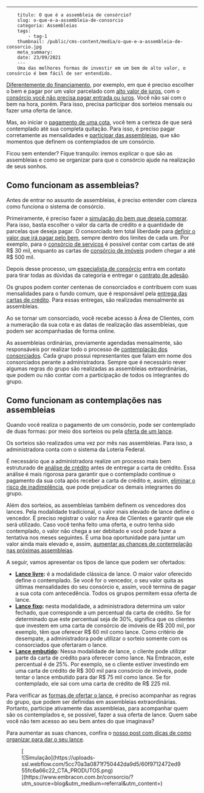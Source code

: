 ---
        titulo: O que é a assembleia de consórcio?
        slug: o-que-e-a-assembleia-de-consorcio
        categoria: Assembleias
        tags:
            - tag-1
        thumbnail: /public/cms-content/media/o-que-e-a-assembleia-de-consorcio.jpg
        meta_summary: 
        date: 23/09/2021
        ---
        Uma das melhores formas de investir em um bem de alto valor, o consórcio é bem fácil de ser entendido.

[Diferentemente do financiamento](https://www.embracon.com.br/blog/financiamento-ou-consorcio-o-que-e-melhor-na-compra-de-um-imovel), por exemplo, em que é preciso escolher o bem e pagar por um valor parcelado com [alto valor de juros](https://www.embracon.com.br/blog/como-os-juros-afetam-a-sua-vida), com o [consórcio você não precisa pagar entrada ou juros](https://www.embracon.com.br/blog/consorcio-nao-tem-juros-entenda). Você não sai com o bem na hora, porém. Para isso, precisa participar dos sorteios mensais ou fazer uma oferta de lance.

Mas, ao iniciar o [pagamento de uma cota](https://www.embracon.com.br/blog/entenda-o-que-e-e-como-funciona-uma-cota-de-consorcio), você tem a certeza de que será contemplado até sua completa quitação. Para isso, é preciso pagar corretamente as mensalidades e [participar das assembleias](https://www.embracon.com.br/blog/assembleia-de-consorcio-como-funciona), que são momentos que definem os contemplados de um consórcio.

Ficou sem entender? Fique tranquilo: iremos explicar o que são as assembleias e como se organizar para que o consórcio ajude na realização de seus sonhos.

Como funcionam as assembleias? 
-------------------------------

Antes de entrar no assunto de assembleias, é preciso entender com clareza como funciona o sistema de consórcio.

Primeiramente, é preciso fazer a [simulação do bem que deseja comprar](https://www.embracon.com.br/blog/descubra-como-fazer-uma-simulacao-no-consorcio). Para isso, basta escolher o valor da carta de crédito e a quantidade de parcelas que deseja pagar. O consorciado tem total liberdade para [definir o valor que irá pagar pelo bem](https://www.embracon.com.br/blog/qual-o-valor-ideal-da-parcela-mensal-de-um-consorcio), sempre dentro dos limites de cada um. Por exemplo, para o [consórcio de serviços](https://www.embracon.com.br/blog/consorcio-de-servicos-tudo-o-que-voce-precisa-saber-sobre-o-assunto) é possível contar com cartas de até R$ 30 mil, enquanto as cartas de [consórcio de imóveis](https://www.embracon.com.br/blog/como-funciona-consorcio-de-imoveis) podem chegar a até R$ 500 mil.

Depois desse processo, um [especialista de consórcio](https://www.embracon.com.br/blog/tudo-o-que-voce-precisa-saber-sobre-a-importancia-de-um-consultor-de-consorcio) entra em contato para tirar todas as dúvidas da categoria e entregar o [contrato de adesão](https://www.embracon.com.br/blog/saiba-o-que-avaliar-antes-de-assinar-um-contrato-de-consorcio).

Os grupos podem conter centenas de consorciados e contribuem com suas mensalidades para o fundo comum, que é responsável pela [entrega das cartas de crédito](https://www.embracon.com.br/blog/tudo-o-que-voce-precisa-saber-sobre-a-carta-de-credito-de-consorcios). Para essas entregas, são realizadas mensalmente as assembleias.

Ao se tornar um consorciado, você recebe acesso à Área de Clientes, com a numeração da sua cota e as datas de realização das assembleias, que podem ser acompanhadas de forma online.

As assembleias ordinárias, previamente agendadas mensalmente, são responsáveis por realizar todo o processo de [contemplação dos consorciados](https://www.embracon.com.br/blog/quais-sao-as-formas-de-contemplacao). Cada grupo possui representantes que falam em nome dos consorciados perante a administradora. Sempre que é necessário rever algumas regras do grupo são realizadas as assembleias extraordinárias, que podem ou não contar com a participação de todos os integrantes do grupo.

Como funcionam as contemplações nas assembleias 
------------------------------------------------

Quando você realiza o pagamento de um consórcio, pode ser contemplado de duas formas: por meio dos sorteios ou pela [oferta de um lance](https://www.embracon.com.br/conhecaoconsorcio/o-que-e-o-lance).

Os sorteios são realizados uma vez por mês nas assembleias. Para isso, a administradora conta com o sistema da Loteria Federal.

É necessário que a administradora realize um processo mais bem estruturado de [análise de crédito](https://www.embracon.com.br/blog/como-funciona-a-analise-de-credito-no-consorcio) antes de entregar a carta de crédito. Essa análise é mais rigorosa para garantir que o contemplado continue o pagamento da sua cota após receber a carta de crédito e, assim, [eliminar o risco de inadimplência](https://www.embracon.com.br/blog/nao-consigo-pagar-meu-consorcio-e-agora), que pode prejudicar os demais integrantes do grupo.

Além dos sorteios, as assembleias também definem os vencedores dos lances. Pela modalidade tradicional, o valor mais elevado de lance define o vencedor. É preciso registrar o valor na Área de Clientes e garantir que ele será utilizado. Caso você tenha feito uma oferta, e outro tenha sido contemplado, o valor não chega a ser debitado e você pode fazer a tentativa nos meses seguintes. É uma boa oportunidade para juntar um valor ainda mais elevado e, assim, [aumentar as chances de contemplação nas próximas assembleias](https://www.embracon.com.br/blog/como-ser-contemplado-mais-rapido-no-consorcio).

A seguir, vamos apresentar os tipos de lance que podem ser ofertados:

- [**Lance livre**](https://www.embracon.com.br/blog/o-que-e-o-lance-livre)**:** é a modalidade clássica de lance. O maior valor oferecido define o contemplado. Se você for o vencedor, o seu valor quita as últimas mensalidades do seu consórcio e, assim, você termina de pagar a sua cota com antecedência. Todos os grupos permitem essa oferta de lance.
- [**Lance fixo**](https://www.embracon.com.br/blog/o-que-e-um-lance-fixo-no-consorcio)**:** nesta modalidade, a administradora determina um valor fechado, que corresponde a um percentual da carta de crédito. Se for determinado que este percentual seja de 30%, significa que os clientes que investem em uma carta de consórcio de imóveis de R$ 200 mil, por exemplo, têm que oferecer R$ 60 mil como lance. Como critério de desempate, a administradora pode utilizar o sorteio somente com os consorciados que ofertaram o lance.
- [**Lance embutido**](https://www.embracon.com.br/blog/lance-embutido-entenda-o-que-e-como-funciona-e-como-fazer)**:** Nessa modalidade de lance, o cliente pode utilizar parte da carta de crédito para oferecer como lance. Na Embracon, este percentual é de 25%. Por exemplo, se o cliente estiver investindo em uma carta de crédito de R$ 300 mil para consórcio de imóveis, pode tentar o lance embutido para dar R$ 75 mil como lance. Se for contemplado, ele sai com uma carta de crédito de R$ 225 mil.

Para verificar as [formas de ofertar o lance](https://www.embracon.com.br/blog/como-funcionam-os-tipos-de-lances-no-consorcio), é preciso acompanhar as regras do grupo, que podem ser definidas em assembleias extraordinárias. Portanto, participe ativamente das assembleias, para acompanhar quem são os contemplados e, se possível, fazer a sua oferta de lance. Quem sabe você não tem acesso ao seu bem antes do que imaginava?

Para aumentar as suas chances, confira o [nosso post com dicas de como organizar para dar o seu lance](https://www.embracon.com.br/blog/saiba-como-definir-o-valor-de-lance-para-ser-contemplado-mais-rapido).

<figure class="w-richtext-figure-type-image w-richtext-align-center">[<div>![Simulação](https://uploads-ssl.webflow.com/5cc70a3a0871f750442da9d5/60f9712472ed955fc6a66c22_CTA_PRODUTOS.png)</div>](https://www.embracon.com.br/consorcio/?utm_source=blog&utm_medium=referral&utm_content=)</figure>
        